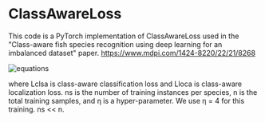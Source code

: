 # ClassAwareLoss
This code is a PyTorch implementation of ClassAwareLoss used in the "Class-aware fish species recognition using deep learning for an imbalanced dataset" paper. https://www.mdpi.com/1424-8220/22/21/8268

![equations](https://github.com/Simeon340703/ClassAwareLoss/assets/50320484/279d8170-4bcb-4087-9d66-0dc118b2ca13)


where Lclsa is class-aware classification loss and Lloca is class-aware localization loss. ns
is the number of training instances per species, n is the total training samples, and η is a
hyper-parameter. We use η = 4 for this training. ns << n.

     
